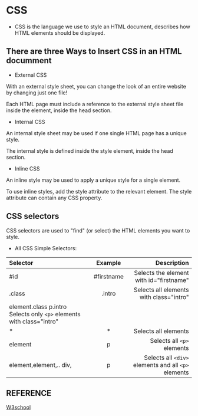 # CSS

+ CSS is the language we use to style an HTML document, describes how HTML elements should be displayed.

## There are three Ways to Insert CSS in an HTML documment

+ External CSS

 With an external style sheet, you can change the look of an entire website by changing just one file!

Each HTML page must include a reference to the external style sheet file inside the <link> element, inside the head section.

+ Internal CSS

An internal style sheet may be used if one single HTML page has a unique style.

The internal style is defined inside the style element, inside the head section.

+ Inline CSS

An inline style may be used to apply a unique style for a single element.

To use inline styles, add the style attribute to the relevant element. The style attribute can contain any CSS property.

## CSS selectors

CSS selectors are used to "find" (or select) the HTML elements you want to style.

+ All CSS Simple Selectors:

| Selector | Example | Description |
| :---        |    :----:   |      ---: |
| #id | #firstname | Selects the element with id="firstname" |
| .class | .intro | Selects all elements with class="intro" |
element.class	p.intro	Selects only ```<p>``` elements with class="intro" |
| * | * | Selects all elements |
| element	| p | Selects all ```<p>``` elements |
| element,element,..	div, | p | Selects all ```<div>``` elements and all ```<p>``` elements |

## REFERENCE

[W3school](https://www.w3schools.com/css/)
